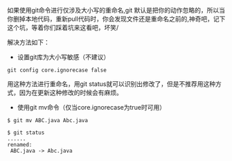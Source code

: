 如果使用git命令进行仅涉及大小写的重命名,git 默认是把你的动作忽略的，所以当你删掉本地代码，重新pull代码时，你会发现文件还是重命名之前的,神奇吧，记下这个坑，等着你们踩着坑来这看吧，坏笑/

解决方法如下：

 - 设置git库为大小写敏感（不建议）
```
git config core.ignorecase false
```
用这种方法进行重命名，用git status就可以识别出修改了，但是不推荐用这种方式，因为在更新这种修改的时候会有麻烦。

 - 使用git mv命令（仅当core.ignorecase为true时可用）
```
$ git mv ABC.java Abc.java

$ git status
......
renamed:
 ABC.java -> Abc.java

```